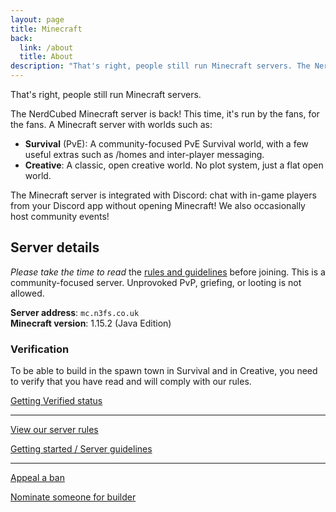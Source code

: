 ```yaml
---
layout: page
title: Minecraft
back:
  link: /about
  title: About
description: "That's right, people still run Minecraft servers. The NerdCubed Minecraft server is back! This time, it's run by the fans, for the fans."
---
```


<p class="lead">That's right, people still run Minecraft servers.</p>

The NerdCubed Minecraft server is back! This time, it's run by the fans, for the fans. A Minecraft server with worlds such as:

* **Survival** (PvE): A community-focused PvE Survival world, with a few useful extras such as /homes and inter-player messaging. 
* **Creative**: A classic, open creative world. No plot system, just a flat open world.

The Minecraft server is integrated with Discord: chat with in-game players from your Discord app without opening Minecraft! We also occasionally host community events!

## Server details

*Please take the time to read* the [rules and guidelines](/help/minecraft-guidelines) before joining. This is a community-focused server. Unprovoked PvP, griefing, or looting is not allowed. 

**Server address**: `mc.n3fs.co.uk`  
**Minecraft version**: 1.15.2 (Java Edition)

### Verification

To be able to build in the spawn town in Survival and in Creative, you need to verify that you have read and will comply with our rules. 

<a href="/help/minecraft-verification" class="action">Getting Verified status</a>

----

<a href="/rules" class="action">View our server rules</a>

<a href="/help/minecraft-guidelines" class="action">Getting started / Server guidelines</a>

----

<a href="/help/ban-appeal" class="action">Appeal a ban</a>

<a href="/help/builder" class="action">Nominate someone for builder</a>
